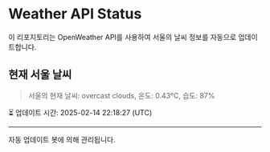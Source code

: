 
# Weather API Status

이 리포지토리는 OpenWeather API를 사용하여 서울의 날씨 정보를 자동으로 업데이트합니다.

## 현재 서울 날씨
> 서울의 현재 날씨: overcast clouds, 온도: 0.43°C, 습도: 87%

⏳ 업데이트 시간: 2025-02-14 22:18:27 (UTC)

---
자동 업데이트 봇에 의해 관리됩니다.
